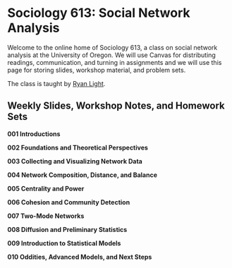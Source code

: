 # Sociology 613: Social Network Analysis

Welcome to the online home of Sociology 613, a class on social network analysis at the University of Oregon. We will use Canvas for distributing readings, communication, and turning in assignments and we will use this page for storing slides, workshop material, and problem sets.

The class is taught by [Ryan Light](https://ryanlight.netlify.app/).

## Weekly Slides, Workshop Notes, and Homework Sets

**001 Introductions**

**002 Foundations and Theoretical Perspectives**

**003 Collecting and Visualizing Network Data**

**004 Network Composition, Distance, and Balance**

**005 Centrality and Power**

**006 Cohesion and Community Detection**

**007 Two-Mode Networks**

**008 Diffusion and Preliminary Statistics**

**009 Introduction to Statistical Models**

**010 Oddities, Advanced Models, and Next Steps**
